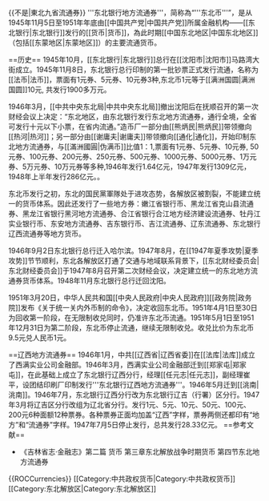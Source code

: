 {{不是|東北九省流通券}}
'''东北银行地方流通券'''，简称為“'''东北币'''”，是从1945年11月5日至1951年年底由[[中国共产党|中国共产党]]所属金融机构——[[东北银行|东北银行]]发行的[[货币|货币]]，為此时期[[中国东北地区|中国东北地区]]（包括[[东蒙地区|东蒙地区]]）的主要流通货币。

==历史==
1945年10月，[[东北银行|东北银行]]总行在[[沈阳市|沈阳市]]马路湾大街成立。1945年11月8日，东北银行总行印制的第一批钞票正式发行流通，名称为[[法币|法币]]，票面有1元券、5元券、10元券3种,东北币1元等于[[满洲国圆|满洲国圆]]10元, 共发行1900多万元。

1946年3月，[[中共中央东北局|中共中央东北局]]撤出沈阳后在抚顺召开的第一次财经会议上决定：“东北地区，由东北银行发行东北地方流通券，通行全境，全省可发行十元以下小票，在省内流通。”造币厂一部分由[[熊炳民|熊炳民]]带领撤向[[热河|热河]]；另一部分由[[谢庸夫|谢庸夫]]带领撤向[[通化|通化]]，开始印制东北地方流通券，与[[滿洲國圓|伪满币]]比值1：1,票面有1元券、5元券、10元券, 50元券、100元券、200元券、250元券、500元券、1000元券、5000元券、1万元券、5万元券、10万元券等多种,1946年发行1.64亿元，1947年发行1309亿元，1948年上半年发行286亿元。。

东北币发行之初，东北的国民黨軍隊处于进攻态势，各解放区被割裂，不能建立统一的货币体系。因此还发行了一些地方券：嫩江省银行币、黑龙江省克山县流通券、黑龙江省银行黑河地方流通券、合江省银行合江地方经济建设流通券、牡丹江实业银行币、东安地方流通券、吉东银行币、吉江流通券、辽东流通券、东北银行辽西流通券等地方货币。 

1946年9月2日东北银行总行迁入哈尔滨。1947年8月，在[[1947年夏季攻势|夏季攻势]]节节顺利，东北各解放区打通了交通与地域联系背景下，[[东北财经委员会|东北财经委员会]]于1947年8月召开第二次财经会议，决定建立统一的东北地方流通券货币体系。1948年11月东北银行总行迁回沈阳。

1951年3月20日，中华人民共和国[[中央人民政府|中央人民政府]][[政务院|政务院]]发布《关于统一关内外币制的命令》，决定收回东北币。1951年4月1日至30日为回收第一阶段，在无限制收兑同时，仍准许东北币流通。1951年5月1日至1951年12月31日为第二阶段，东北币停止流通，继续无限制收兑。收兑比价为东北币9.5元兑人民币1元。

==辽西地方流通券==
1946年1月，中共[[辽西省|辽西省委]]在[[法库|法库]]成立了西满实业公司金融部。1946年3月，西满实业公司金融部迁到[[郑家屯|郑家屯]]，在此基础上成立了东北银行辽西分行，经理[[任元志|任元志]]，副经理崔平，设团结印刷厂印制发行'''东北银行辽西地方流通券'''。1946年5月迁到[[洮南|洮南]]。1946年7月，东北银行辽西分行改为东北银行辽吉（行署）区分行。1947年3月将辽吉区分行改组为辽北省分行。发行1元、5元、10元、50元、100元、200元6种面额12种票券。各种票券正面均加盖“辽西”字样，票券两侧还都印有“地方”和“流通券”字样。1947年7月5日停止发行，总共发行28.33亿元。
==参考文献==
* 《吉林省志·金融志》第二篇 货币 第三章东北解放战争时期货币 第四节东北地方流通券

{{ROCCurrencies}}
[[Category:中共政权货币|Category:中共政权货币]]
[[Category:东北解放区|Category:东北解放区]]